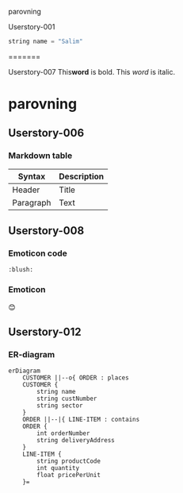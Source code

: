  parovning

Userstory-001
```js
string name = "Salim"
```

=======

Userstory-007
This**word** is bold. This <em>word</em> is italic.

# parovning

## Userstory-006 

### Markdown table

| Syntax      | Description |
| ----------- | ----------- |
| Header      | Title       |
| Paragraph   | Text        |



## Userstory-008

### Emoticon code

` :blush: `

### Emoticon

:blush:


## Userstory-012

### ER-diagram

```mermaid
erDiagram
    CUSTOMER ||--o{ ORDER : places
    CUSTOMER {
        string name
        string custNumber
        string sector
    }
    ORDER ||--|{ LINE-ITEM : contains
    ORDER {
        int orderNumber
        string deliveryAddress
    }
    LINE-ITEM {
        string productCode
        int quantity
        float pricePerUnit
    }=
```
